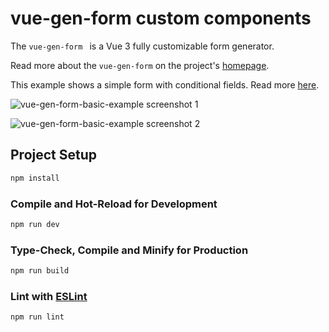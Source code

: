 # vue-gen-form custom components

The `vue-gen-form ` is a Vue 3 fully customizable form generator.

Read more about  the `vue-gen-form` on the project's [homepage](https://zbigiman.com/vue-gen-form/).

This example shows a simple form with conditional fields. Read more [here](https://zbigiman.com/vue-gen-form/).

![vue-gen-form-basic-example screenshot 1](https://zbigiman.com/vue-gen-form/assets/vue-gen-form-basic-example-1.png)

![vue-gen-form-basic-example screenshot 2](https://zbigiman.com/vue-gen-form/assets/vue-gen-form-basic-example-2.png)

## Project Setup

```sh
npm install
```

### Compile and Hot-Reload for Development

```sh
npm run dev
```

### Type-Check, Compile and Minify for Production

```sh
npm run build
```

### Lint with [ESLint](https://eslint.org/)

```sh
npm run lint
```
